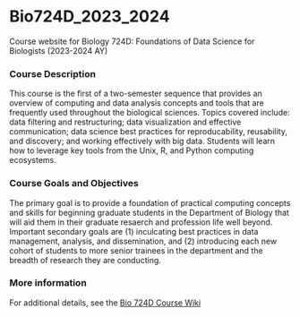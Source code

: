 # Bio724D_2023_2024
Course website for Biology 724D: Foundations of Data Science for Biologists (2023-2024 AY)



### Course Description

This course is the first of a two-semester sequence that provides an overview of computing and data analysis concepts and tools that are frequently used throughout the biological sciences. Topics covered include: data filtering and restructuring; data visualization and effective communication; data science best practices for reproducability, reusability, and discovery; and working effectively with big data. Students will learn how to leverage key tools from the Unix, R, and Python computing ecosystems.

### Course Goals and Objectives

The primary goal is to provide a foundation of practical computing concepts and skills for beginning graduate students in the Department of Biology that will aid them in their graduate resaerch and profession life well beyond. Important secondary goals are (1) inculcating best practices in data management, analysis, and dissemination, and (2) introducing each new cohort of students to more senior trainees in the department and the breadth of research they are conducting.

### More information

For additional details, see the [Bio 724D Course Wiki](https://github.com/Bio724D/Bio724D_2023_2024/wiki)
